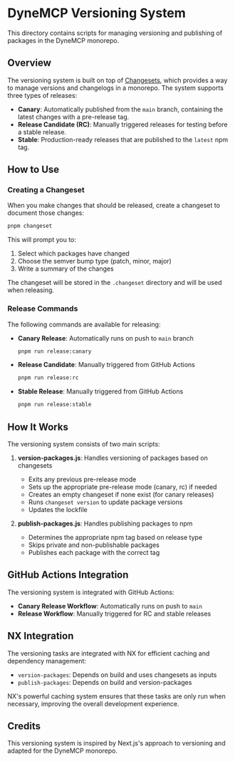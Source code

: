 # DyneMCP Versioning System

This directory contains scripts for managing versioning and publishing of packages in the DyneMCP monorepo.

## Overview

The versioning system is built on top of [Changesets](https://github.com/changesets/changesets), which provides a way to manage versions and changelogs in a monorepo. The system supports three types of releases:

- **Canary**: Automatically published from the `main` branch, containing the latest changes with a pre-release tag.
- **Release Candidate (RC)**: Manually triggered releases for testing before a stable release.
- **Stable**: Production-ready releases that are published to the `latest` npm tag.

## How to Use

### Creating a Changeset

When you make changes that should be released, create a changeset to document those changes:

```bash
pnpm changeset
```

This will prompt you to:

1. Select which packages have changed
2. Choose the semver bump type (patch, minor, major)
3. Write a summary of the changes

The changeset will be stored in the `.changeset` directory and will be used when releasing.

### Release Commands

The following commands are available for releasing:

- **Canary Release**: Automatically runs on push to `main` branch

  ```bash
  pnpm run release:canary
  ```

- **Release Candidate**: Manually triggered from GitHub Actions

  ```bash
  pnpm run release:rc
  ```

- **Stable Release**: Manually triggered from GitHub Actions
  ```bash
  pnpm run release:stable
  ```

## How It Works

The versioning system consists of two main scripts:

1. **version-packages.js**: Handles versioning of packages based on changesets

   - Exits any previous pre-release mode
   - Sets up the appropriate pre-release mode (canary, rc) if needed
   - Creates an empty changeset if none exist (for canary releases)
   - Runs `changeset version` to update package versions
   - Updates the lockfile

2. **publish-packages.js**: Handles publishing packages to npm
   - Determines the appropriate npm tag based on release type
   - Skips private and non-publishable packages
   - Publishes each package with the correct tag

## GitHub Actions Integration

The versioning system is integrated with GitHub Actions:

- **Canary Release Workflow**: Automatically runs on push to `main`
- **Release Workflow**: Manually triggered for RC and stable releases

## NX Integration

The versioning tasks are integrated with NX for efficient caching and dependency management:

- `version-packages`: Depends on build and uses changesets as inputs
- `publish-packages`: Depends on build and version-packages

NX's powerful caching system ensures that these tasks are only run when necessary, improving the overall development experience.

## Credits

This versioning system is inspired by Next.js's approach to versioning and adapted for the DyneMCP monorepo.
